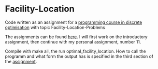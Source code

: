 # Facility-Location
Code written as an assignment for a [programming course in discrete optimisation][1] with topic Facility-Location-Problems

The assignments can be found [here][2]. I will first work on the introductory assignment, then continue with my personal assignment, number 11.

Compile with make all, the run optimal_facility_location. How to call the programm and what form the output has is specified in the third section of the [assignment][2].

[1]:http://www.or.uni-bonn.de/lectures/ss16/praktikum_ss16.html/
[2]:http://www.or.uni-bonn.de/~held/praktikum/facility/aufgabe.pdf
